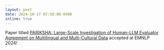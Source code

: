 ```yaml
---
layout: post
date: 2024-10-17 07:58:00-0400
inline: true
---
```


Paper titled [PARIKSHA: Large-Scale Investigation of Human-LLM Evaluator Agreement on Multilingual and Multi-Cultural Data](https://aclanthology.org/2024.emnlp-main.451.pdf) accepted at EMNLP 2024!